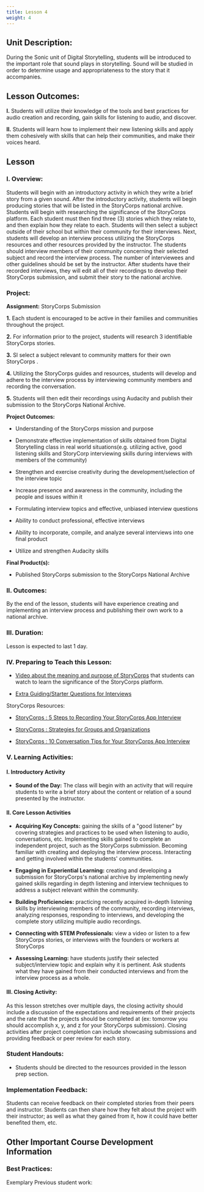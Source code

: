 ```yaml
---
title: Lesson 4
weight: 4
---
```

## Unit Description: 
During the Sonic unit of Digital Storytelling, students will be introduced to the important role that sound plays in storytelling. Sound will be studied in order to determine usage and appropriateness to the story that it accompanies. 


## Lesson Outcomes:
**I.** Students will utilize their knowledge of the tools and best practices for audio creation and recording, gain skills for listening to audio, and discover.

**II.** Students will learn how to implement their new listening skills and apply them cohesively with skills that can help their communities, and make their voices heard.


## Lesson

### I. Overview:
 
Students will begin with an introductory activity in which they write a brief story from a given sound. After the introductory activity, students will begin producing stories that will be listed in the StoryCorps national archive. Students will begin with researching the significance of the StoryCorps platform. Each student must then find three (3) stories which they relate to, and then explain how they relate to each. Students will then select a subject outside of their school but within their community for their interviews. Next, students will develop an interview process utilizing the StoryCorps resources and other resources provided by the instructor. The students should interview members of their community concerning their selected subject and record the interview process. The number of interviewees and other guidelines should be set by the instructor. After students have their recorded interviews, they will edit all of their recordings to develop their StoryCorps submission, and submit their story to the national archive.

### Project:
**Assignment:**  StoryCorps Submission

		

 **1.** Each student is encouraged to be active in their families and communities throughout the project.
 
 **2.** For information prior to the project, students will research 3 identifiable StoryCorps stories. 
 
 **3.** Sl select a subject relevant to community matters for their own StoryCorps .
 
 **4.** Utilizing the StoryCorps guides and resources, students will develop and adhere to the interview process by interviewing community members and recording the conversation.
 
 **5.** Students will then edit their recordings using Audacity and publish their submission to the StoryCorps National Archive.
 

**Project Outcomes:** 
-   Understanding of the StoryCorps mission and purpose
    
-   Demonstrate effective implementation of skills obtained from Digital Storytelling class in real world situations(e.g. utilizing active, good listening skills and StoryCorp interviewing skills during interviews with members of the community)
    
-   Strengthen and exercise creativity during the development/selection of the interview topic
    
-   Increase presence and awareness in the community, including the people and issues within it
    
-   Formulating interview topics and effective, unbiased interview questions
    
-   Ability to conduct professional, effective interviews
    
-   Ability to incorporate, compile, and analyze several interviews into one final product
    
-   Utilize and strengthen Audacity skills

**Final Product(s):**
	

 - Published StoryCorps submission to the StoryCorps National Archive
 
### II. Outcomes:
By the end of the lesson, students will have experience creating and implementing an interview process and publishing their own work to a national archive.


### III. Duration: 
Lesson is expected to last 1 day.

### IV. Preparing to Teach this Lesson:
-	[Video about the meaning and purpose of StoryCorps](https://youtu.be/KGCD1XR0WPk) that students can watch to learn the significance of the StoryCorps platform.

- [Extra Guiding/Starter Questions for Interviews](https://docs.google.com/document/d/1jMcyQth9pD17s6nKkgQJIxs1My7M9GnDOtftTZZ0eKs/edit#heading=h.rw8o65icddij)

StoryCorps Resources:
- [StoryCorps : 5 Steps to Recording Your StoryCorps App Interview](https://drive.google.com/file/d/13LYGB400DbW6V-uHyFy4qsp8Kis5jvTdS0Hd3bPfZM4ifAkc4wEGqMGMLNXC6j2d_O6UUnsxJCqE--wv/view) 

- [StoryCorps : Strategies for Groups and Organizations ](https://drive.google.com/file/d/1uIEUafkr8_tnfSXX_kTy963XtpsybmjCLguriQbvO60w6rpS8EGZfbSoZBcqlKQfGLEPhHPKuVITAQO1/view) 

- [StoryCorps : 10 Conversation Tips for Your StoryCorps App Interview ](https://drive.google.com/file/d/1DjMHhobxyOzKLhKdaZlEaqWlaISQNz_t30xXWedqZQ5TWcvMwANrdioBM8ljvHTnotOC2pn4eMvwuKAK/view) 



### V. Learning Activities:

#### I. Introductory Activity
-  **Sound of the Day:** The class will begin with an activity that will require students to write a brief story about the content or relation of a sound presented by the instructor.

#### II. Core Lesson Activities
- **Acquiring Key Concepts:** gaining the skills of a "good listener" by covering strategies and practices to be used when listening to audio, conversations, etc. Implementing skills gained to complete an independent project, such as the StoryCorps submission. Becoming familiar with creating and deploying the interview process. Interacting and getting involved within the students' communities. 


- **Engaging in Experiential Learning:** creating and developing a submission for StoryCorps's national archive by implementing newly gained skills regarding in depth listening and interview techniques to address a subject relevant within the community.

- **Building Proficiencies:** practicing recently acquired in-depth listening skills by interviewing members of the community, recording interviews, analyzing responses, responding to interviews, and developing the complete story utilizing multiple audio recordings.


- **Connecting with STEM Professionals:** view a video or listen to a few StoryCorps stories, or interviews with the founders or workers at StoryCorps

- **Assessing Learning:** have students justify their selected subject/interview topic and explain why it is pertinent. Ask students what they have gained from their conducted interviews and from the interview process as a whole.

#### III. Closing Activity: 
As this lesson stretches over multiple days, the closing activity should include a discussion of the expectations and requirements of their projects and the rate that the projects should be completed at (ex: tomorrow you should accomplish x, y, and z for your StoryCorps submission). Closing activities after project completion can include showcasing submissions and providing feedback or peer review for each story.


### Student Handouts:
- Students should be directed to the resources provided in the lesson prep section.

### Implementation Feedback: 
Students can receive feedback on their completed stories from their peers and instructor. Students can then share how they felt about the project with their instructor; as well as what they gained from it, how it could have better benefited them, etc.



## Other Important Course Development Information
### Best Practices:
Exemplary Previous student work: 

